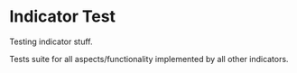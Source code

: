 # Indicator Test

Testing indicator stuff.

Tests suite for all aspects/functionality implemented by all other indicators.